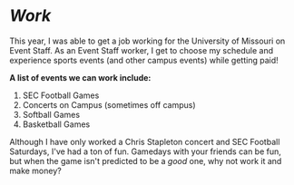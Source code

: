 # *Work*
This year, I was able to get a job working for the University of Missouri on Event Staff. As an Event Staff worker, I get to choose my schedule and experience sports events (and other campus events) while getting paid!

**A list of events we can work include:**
1. SEC Football Games
2. Concerts on Campus (sometimes off campus)
3. Softball Games
4. Basketball Games

Although I have only worked a Chris Stapleton concert and SEC Football Saturdays, I've had a ton of fun. Gamedays with your friends can be fun, but when the game isn't predicted to be a *good* one, why not work it and make money? 
